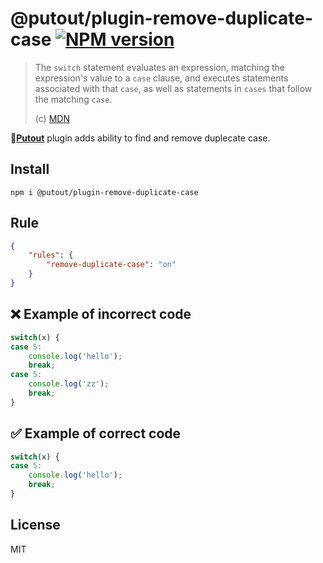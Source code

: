 # @putout/plugin-remove-duplicate-case [![NPM version][NPMIMGURL]][NPMURL]

[NPMIMGURL]: https://img.shields.io/npm/v/@putout/plugin-remove-duplicate-case.svg?style=flat&longCache=true
[NPMURL]: https://npmjs.org/package/@putout/plugin-remove-duplicate-case "npm"

> The `switch` statement evaluates an expression, matching the expression's value to a `case` clause, and executes statements associated with that `case`, as well as statements in `cases` that follow the matching `case`.
>
> (c) [MDN](https://developer.mozilla.org/en-US/docs/Web/JavaScript/Reference/Statements/switch)

🐊[**Putout**](https://github.com/coderaiser/putout) plugin adds ability to find and remove duplecate case.

## Install

```
npm i @putout/plugin-remove-duplicate-case
```

## Rule

```json
{
    "rules": {
        "remove-duplicate-case": "on"
    }
}
```

## ❌ Example of incorrect code

```js
switch(x) {
case 5:
    console.log('hello');
    break;
case 5:
    console.log('zz');
    break;
}
```

## ✅ Example of correct code

```js
switch(x) {
case 5:
    console.log('hello');
    break;
}
```

## License

MIT
